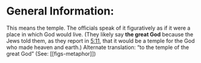 # General Information:

This means the temple. The officials speak of it figuratively as if it were a place in which God would live. (They likely say **the great God** because the Jews told them, as they report in [5:11](../05/11.md), that it would be a temple for the God who made heaven and earth.) Alternate translation: “to the temple of the great God” (See: [[figs-metaphor]])